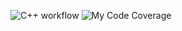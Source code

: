 ![C++ workflow](https://github.com/Ne-Mobu-u-Ne-ToNu/studentsDataBase/actions/workflows/c-cpp.yml/badge.svg)
![My Code Coverage](https://img.shields.io/endpoint?url=https://gist.githubusercontent.com/Ne-Mobu-u-Ne-ToNu/4c2cdbb27de15e94cd3a5ff973b1b2fa/raw/StudentDataBase.json)
